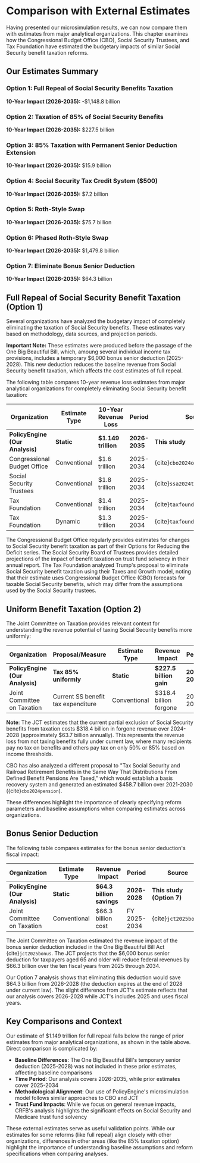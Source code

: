 # Comparison with External Estimates

Having presented our microsimulation results, we can now compare them with estimates from major analytical organizations. This chapter examines how the Congressional Budget Office (CBO), Social Security Trustees, and Tax Foundation have estimated the budgetary impacts of similar Social Security benefit taxation reforms.

## Our Estimates Summary

### Option 1: Full Repeal of Social Security Benefits Taxation
**10-Year Impact (2026-2035):** -\$1,148.8 billion

### Option 2: Taxation of 85% of Social Security Benefits
**10-Year Impact (2026-2035):** \$227.5 billion

### Option 3: 85% Taxation with Permanent Senior Deduction Extension
**10-Year Impact (2026-2035):** \$15.9 billion

### Option 4: Social Security Tax Credit System (\$500)
**10-Year Impact (2026-2035):** \$7.2 billion

### Option 5: Roth-Style Swap
**10-Year Impact (2026-2035):** \$75.7 billion

### Option 6: Phased Roth-Style Swap
**10-Year Impact (2026-2035):** \$1,479.8 billion

### Option 7: Eliminate Bonus Senior Deduction
**10-Year Impact (2026-2035):** \$64.3 billion

## Full Repeal of Social Security Benefit Taxation (Option 1)

Several organizations have analyzed the budgetary impact of completely eliminating the taxation of Social Security benefits. These estimates vary based on methodology, data sources, and projection periods.

**Important Note:** These estimates were produced before the passage of the One Big Beautiful Bill, which, amoung several individual income tax provisions, includes a temporary \$6,000 bonus senior deduction (2025-2028). This new deduction reduces the baseline revenue from Social Security benefit taxation, which affects the cost estimates of full repeal.

The following table compares 10-year revenue loss estimates from major analytical organizations for completely eliminating Social Security benefit taxation:

| Organization | Estimate Type | 10-Year Revenue Loss | Period | Source |
|--------------|---------------|----------------------|---------|---------|
| **PolicyEngine (Our Analysis)** | **Static** | **\$1.149 trillion** | **2026-2035** | **This study** |
| Congressional Budget Office | Conventional | \$1.6 trillion | 2025-2034 | {cite}`cbo2024options` |
| Social Security Trustees | Conventional | \$1.8 trillion | 2025-2034 | {cite}`ssa2024trustees` |
| Tax Foundation | Conventional | \$1.4 trillion | 2025-2034 | {cite}`taxfoundation2024trump` |
| Tax Foundation | Dynamic | \$1.3 trillion | 2025-2034 | {cite}`taxfoundation2024trump` |

The Congressional Budget Office regularly provides estimates for changes to Social Security benefit taxation as part of their Options for Reducing the Deficit series. The Social Security Board of Trustees provides detailed projections of the impact of benefit taxation on trust fund solvency in their annual report. The Tax Foundation analyzed Trump's proposal to eliminate Social Security benefit taxation using their Taxes and Growth model, noting that their estimate uses Congressional Budget Office (CBO) forecasts for taxable Social Security benefits, which may differ from the assumptions used by the Social Security trustees.

## Uniform Benefit Taxation (Option 2)

The Joint Committee on Taxation provides relevant context for understanding the revenue potential of taxing Social Security benefits more uniformly:

| Organization | Proposal/Measure | Estimate Type | Revenue Impact | Period | Source |
|--------------|------------------|---------------|----------------|---------|--------|
| **PolicyEngine (Our Analysis)** | **Tax 85% uniformly** | **Static** | **\$227.5 billion gain** | **2026-2035** | **This study (Option 2)** |
| Joint Committee on Taxation | Current SS benefit tax expenditure | Conventional | \$318.4 billion forgone | 2024-2028 | {cite}`jct2024expenditures` |

**Note**: The JCT estimates that the current partial exclusion of Social Security benefits from taxation costs \$318.4 billion in forgone revenue over 2024-2028 (approximately \$63.7 billion annually). This represents the revenue loss from not taxing benefits fully under current law, where many recipients pay no tax on benefits and others pay tax on only 50% or 85% based on income thresholds.

CBO has also analyzed a different proposal to "Tax Social Security and Railroad Retirement Benefits in the Same Way That Distributions From Defined Benefit Pensions Are Taxed," which would establish a basis recovery system and generated an estimated \$458.7 billion over 2021-2030 ({cite}`cbo2024pension`).

These differences highlight the importance of clearly specifying reform parameters and baseline assumptions when comparing estimates across organizations.

## Bonus Senior Deduction

The following table compares estimates for the bonus senior deduction's fiscal impact:

| Organization | Estimate Type | Revenue Impact | Period | Source |
|--------------|---------------|----------------|--------|--------|
| **PolicyEngine (Our Analysis)** | **Static** | **\$64.3 billion savings** | **2026-2028** | **This study (Option 7)** |
| Joint Committee on Taxation | Conventional | \$66.3 billion cost | FY 2025-2034 | {cite}`jct2025bonus` |

The Joint Committee on Taxation estimated the revenue impact of the bonus senior deduction included in the One Big Beautiful Bill Act {cite}`jct2025bonus`. The JCT projects that the \$6,000 bonus senior deduction for taxpayers aged 65 and older will reduce federal revenues by \$66.3 billion over the ten fiscal years from 2025 through 2034.

Our Option 7 analysis shows that eliminating this deduction would save \$64.3 billion from 2026-2028 (the deduction expires at the end of 2028 under current law). The slight difference from JCT's estimate reflects that our analysis covers 2026-2028 while JCT's includes 2025 and uses fiscal years.

## Key Comparisons and Context

Our estimate of \$1.149 trillion for full repeal falls below the range of prior estimates from major analytical organizations, as shown in the table above. Direct comparison is complicated by:

- **Baseline Differences**: The One Big Beautiful Bill's temporary senior deduction (2025-2028) was not included in these prior estimates, affecting baseline comparisons
- **Time Period**: Our analysis covers 2026-2035, while prior estimates cover 2025-2034
- **Methodological Alignment**: Our use of PolicyEngine's microsimulation model follows similar approaches to CBO and JCT
- **Trust Fund Impacts**: While we focus on general revenue impacts, CRFB's analysis highlights the significant effects on Social Security and Medicare trust fund solvency

These external estimates serve as useful validation points. While our estimates for some reforms (like full repeal) align closely with other organizations, differences in other areas (like the 85% taxation option) highlight the importance of understanding baseline assumptions and reform specifications when comparing analyses.
